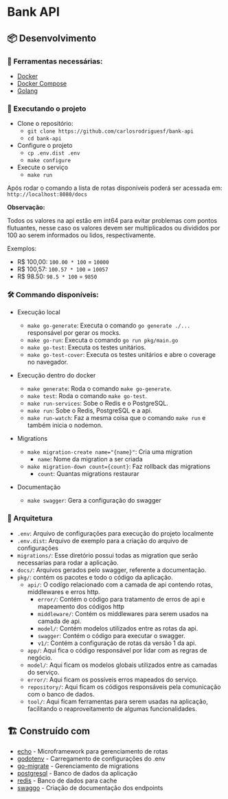 # Bank API

## :package: Desenvolvimento

### :toolbox: Ferramentas necessárias:

- [Docker](https://docs.docker.com/desktop)
- [Docker Compose](https://docs.docker.com/compose)
- [Golang](https://golang.org/doc/install)

### :rocket: Executando o projeto

- Clone o repositório:
    - `git clone https://github.com/carlosrodriguesf/bank-api`
    - `cd bank-api`
- Configure o projeto
    - `cp .env.dist .env`
    - `make configure`
- Execute o serviço
    - `make run`

Após rodar o comando a lista de rotas disponíveis poderá ser acessada em: `http://localhost:8080/docs`

**Observação:**

Todos os valores na api estão em int64 para evitar problemas com pontos flutuantes, nesse caso os valores devem ser
multiplicados ou divididos por 100 ao serem informados ou lidos, respectivamente.

Exemplos:

- R$ 100,00: `100.00 * 100` = `10000`
- R$ 100,57: `100.57 * 100` = `10057`
- R$ 98.50: `98.5 * 100` = `9850`

### :hammer_and_wrench: Commando disponíveis:

- Execução local
    - `make go-generate`: Executa o comando `go generate ./...` responsável por gerar os mocks.
    - `make go-run`: Executa o comando `go run pkg/main.go`
    - `make go-test`: Executa os testes unitários.
    - `make go-test-cover`: Executa os testes unitários e abre o coverage no navegador.

- Execução dentro do docker
    - `make generate`: Roda o comando `make go-generate`.
    - `make test`: Roda o comando `make go-test`.
    - `make run-services`: Sobe o Redis e o PostgreSQL.
    - `make run`: Sobe o Redis, PostgreSQL e a api.
    - `make run-watch`: Faz a mesma coisa que o comando `make run` e também inicia o nodemon.

- Migrations
    - `make migration-create name="{name}"`: Cria uma migration
        - `name`: Nome da migration a ser criada
    - `make migration-down count={count}`: Faz rollback das migrations
        - `count`: Quantas migrations restaurar

- Documentação
    - `make swagger`: Gera a configuração do swagger

### :open_file_folder: Arquitetura

- `.env`: Arquivo de configurações para execução do projeto localmente
- `.env.dist`: Arquivo de exemplo para a criação do arquivo de configurações
- `migrations/`: Esse diretório possui todas as migration que serão necessarias para rodar a aplicação.
- `docs/`: Arquivos gerados pelo swagger, referente a documentação.
- `pkg/`: contém os pacotes e todo o código da aplicação.
    - `api/`: O codígo relacionado com a camada de api contendo rotas, middlewares e erros http.
        - `error/`: Contém o código para tratamento de erros de api e mapeamento dos códigos http
        - `middleware/`: Contém os middlewares para serem usados na camada de api.
        - `model/`: Contém modelos utilizados entre as rotas da api.
        - `swagger`: Contém o código para executar o swagger.
        - `v1/`: Contém a configuração de rotas da versão 1 da api.
    - `app/`: Aqui fica o código responsável por lidar com as regras de negócio.
    - `model/`: Aqui ficam os modelos globais utilizados entre as camadas do serviço.
    - `error/`: Aqui ficam os possíveis erros mapeados do serviço.
    - `repository/`: Aqui ficam os códigos responsáveis pela comunicação com o banco de dados.
    - `tool/`: Aqui ficam ferramentas para serem usadas na aplicação, facilitando o reaproveitamento de algumas
      funcionalidades.

## :building_construction:️ Construído com

- [echo](https://echo.labstack.com) - Microframework para gerenciamento de rotas
- [godotenv](https://github.com/joho/godotenv) - Carregamento de configurações do .env
- [go-migrate](https://github.com/golang-migrate/migrate) - Gerenciamento de migrations
- [postgresql](https://www.postgresql.org/docs) - Banco de dados da aplicação
- [redis](https://redis.io) - Banco de dados para cache
- [swaggo](https://github.com/swaggo) - Criação de documentação dos endpoints
